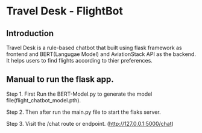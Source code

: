
# Travel Desk - FlightBot

## Introduction

Travel Desk is a rule-based chatbot that built using flask framework as frontend and BERT(Langugae Model) and AviationStack API as 
the backend. It helps users to find flights according to thier preferences.

## Manual to run the flask app.

Step 1. First Run the BERT-Model.py to generate the model file(flight_chatbot_model.pth).

Step 2. Then after run the main.py file to start the flaks server.

Step 3. Visit the /chat route or endpoint. (http://127.0.0.1:5000/chat)
